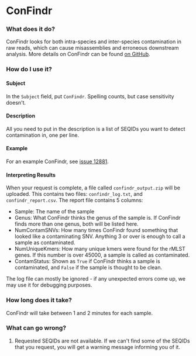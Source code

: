 # ConFindr

### What does it do?

ConFindr looks for both intra-species and inter-species contamination in raw reads, which can cause misassemblies and
erroneous downstream analysis. More details on ConFindr can be found [on GitHub](https://lowandrew.github.io/ConFindr/).

### How do I use it?

#### Subject

In the `Subject` field, put `ConFindr`. Spelling counts, but case sensitivity doesn't.

#### Description

All you need to put in the description is a list of SEQIDs you want to detect contamination in, one per line.

#### Example

For an example ConFindr, see [issue 12881](https://redmine.biodiversity.agr.gc.ca/issues/12881).

#### Interpreting Results

When your request is complete, a file called `confindr_output.zip` will be uploaded. This contains two files: `confindr_log.txt`,
and `confindr_report.csv`. The report file contains 5 columns:

* Sample: The name of the sample
* Genus: What ConFindr thinks the genus of the sample is. If ConFindr finds more than one genus, both will be listed here.
* NumContamSNVs: How many times ConFindr found something that looked like a contaminating SNV. Anything 3 or over
is enough to call a sample as contaminated.
* NumUniqueKmers: How many unique kmers were found for the rMLST genes. If this number is over 45000, a sample is called
as contaminated.
* ContamStatus: Shown as `True` if ConFindr thinks a sample is contaminated, and `False` if the sample is thought to be
clean.

The log file can mostly be ignored - if any unexpected errors come up, we may use it for debugging purposes.

### How long does it take?

ConFindr will take between 1 and 2 minutes for each sample.

### What can go wrong?

1) Requested SEQIDs are not available. If we can't find some of the SEQIDs that you request, you will get a warning
message informing you of it.